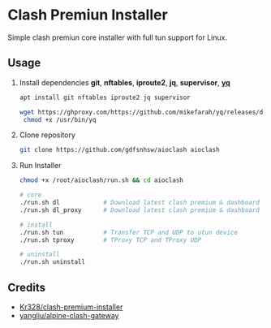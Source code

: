 # Clash Premiun Installer

Simple clash premiun core installer with full tun support for Linux.

## Usage

1. Install dependencies **git**, **nftables**, **iproute2**, **jq**, **supervisor**, [**yq**](https://github.com/mikefarah/yq/ "https://github.com/mikefarah/yq/")

   ```bash
   apt install git nftables iproute2 jq supervisor
   ```

   ```bash
   wget https://ghproxy.com/https://github.com/mikefarah/yq/releases/download/v4.16.1/yq_linux_amd64 -O /usr/bin/yq &&\
    chmod +x /usr/bin/yq
   ```

2. Clone repository

   ```bash
   git clone https://github.com/gdfsnhsw/aioclash aioclash
   ```

3. Run Installer

   ```bash
   chmod +x /root/aioclash/run.sh && cd aioclash
   ```
   
   ```bash
   # core
   ./run.sh dl            # Download latest clash premium & dashboard
   ./run.sh dl_proxy      # Download latest clash premium & dashboard with proxy

   # install
   ./run.sh tun           # Transfer TCP and UDP to utun device
   ./run.sh tproxy        # TProxy TCP and TProxy UDP

   # uninstall
   ./run.sh uninstall
   ```

## Credits

* [Kr328/clash-premium-installer](https://github.com/Kr328/clash-premium-installer)
* [yangliu/alpine-clash-gateway](https://github.com/yangliu/alpine-clash-gateway)
